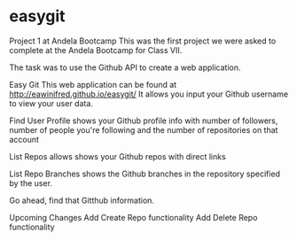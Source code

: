 # easygit
Project 1 at Andela Bootcamp
This was the first project we were asked to complete at the Andela Bootcamp for Class VII.

The task was to use the Github API to create a web application.

Easy Git
This web application can be found at http://eawinifred.github.io/easygit/
It allows you input your Github username to view your user data.

Find User Profile shows your Github profile info with number of followers, number of people you're following and the number of repositories on that account

List Repos allows shows your Github repos with direct links

List Repo Branches shows the Github branches in the repository specified by the user.

Go ahead, find that Gitthub information.


Upcoming Changes
Add Create Repo functionality
Add Delete Repo functionality





